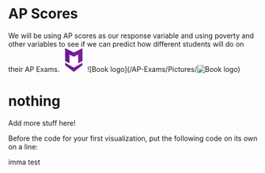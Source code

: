 # AP Scores

We will be using AP scores as our response variable and using poverty and other variables to see if we can predict how different students will do on their AP Exams. 
![alt text](https://github.com/adam-p/markdown-here/raw/master/src/common/images/icon48.png "Logo Title Text 1")
![Book logo](/AP-Exams/Pictures/![Book logo](/least-github-pages/assets/logo.png))
# nothing 

Add more stuff here! 

Before the code for your first visualization, put the following code on its own on a line:
<script src="https://cdn.plot.ly/plotly-latest.min.js"></script>

imma test 
